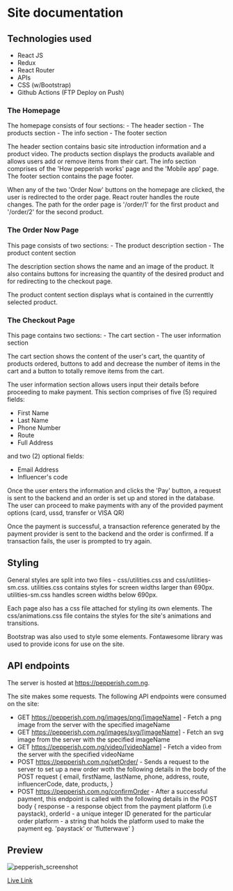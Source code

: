 # Site documentation

## Technologies used
- React JS
- Redux
- React Router
- APIs
- CSS (w/Bootstrap)
- Github Actions (FTP Deploy on Push)

### The Homepage
  The homepage consists of four sections:
    - The header section
    - The products section
    - The info section
    - The footer section
  
  The header section contains basic site introduction information and a product video.
  The products section displays the products available and allows users add or remove items from their cart.
  The info section comprises of the 'How pepperish works' page and the 'Mobile app' page.
  The footer section contains the page footer.

  When any of the two 'Order Now' buttons on the homepage are clicked, the user is redirected to the order page.
  React router handles the route changes. The path for the order page is '/order/1' for the first product and '/order/2' for the second product.

### The Order Now Page
  This page consists of two sections:
    - The product description section
    - The product content section
  
  The description section shows the name and an image of the product. It also contains buttons for increasing the quantity of the desired product and for redirecting to the checkout page.
  
  The product content section displays what is contained in the currenttly selected product.

### The Checkout Page
  This page contains two sections:
    - The cart section
    - The user information section
  
  The cart section shows the content of the user's cart, the quantity of products ordered, buttons to add and decrease the number of items in the cart and a button to totally remove items from the cart.

  The user information section allows users input their details before proceeding to make payment.
  This section comprises of five (5) required fields:
  - First Name
  - Last Name
  - Phone Number
  - Route
  - Full Address

  and two (2) optional fields:
  - Email Address
  - Influencer's code

  Once the user enters the information and clicks the 'Pay' button, a request is sent to the backend and an order is set up and stored in the database.
  The user can proceed to make payments with any of the provided payment options (card, ussd, transfer or VISA QR)

  Once the payment is successful, a transaction reference generated by the payment provider is sent to the backend and the order is confirmed. If a transaction fails, the user is prompted to try again.

## Styling
  General styles are split into two files - css/utilities.css and css/utilities-sm.css.
  utilities.css contains styles for screen widths larger than 690px.
  utilities-sm.css handles screen widths below 690px.

  Each page also has a css file attached for styling its own elements.
  The css/animations.css file contains the styles for the site's animations and transitions.

  Bootstrap was also used to style some elements.
  Fontawesome library was used to provide icons for use on the site.

## API endpoints
  The server is hosted at https://pepperish.com.ng.

  The site makes some requests. The following API endpoints were consumed on the site:
  - GET https://pepperish.com.ng/images/png/[imageName] - Fetch a png image from the server with the specified imageName
  - GET https://pepperish.com.ng/images/svg/[imageName] - Fetch an svg image from the server with the specified imageName
  - GET https://pepperish.com.ng/video/[videoName] - Fetch a video from the server with the specified videoName
  - POST https://pepperish.com.ng/setOrder/ - Sends a request to the server to set up a new order woth the following details in the body of the POST request
  {
    email,
    firstName,
    lastName,
    phone,
    address,
    route,
    influencerCode,
    date,
    products,
  }
  - POST https://pepperish.com.ng/confirmOrder - After a successful payment, this endpoint is called with the following details in the POST body
  {
    response - a response object from the payment platform (i.e paystack),
    orderId - a unique integer ID generated for the particular order
    platform - a string that holds the platform used to make the payment eg. 'paystack' or 'flutterwave'
  }
  
## Preview
![pepperish_screenshot](https://user-images.githubusercontent.com/56425107/208171645-8a59ba74-05fa-4c50-a497-fb3bee08ab2c.PNG)


[Live Link](https://pepperish.ng/)

